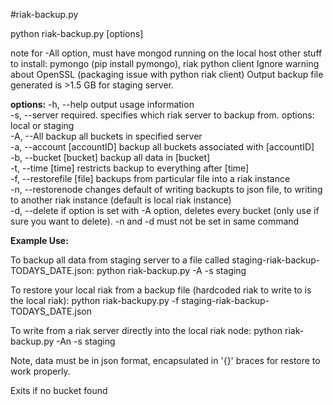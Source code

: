 #riak-backup.py

python riak-backup.py [options]

note for -All option, must have mongod running on the local host
other stuff to install: pymongo (pip install pymongo), riak python client
Ignore warning about OpenSSL (packaging issue with python riak client)
Output backup file generated is >1.5 GB for staging server.

**options:**
	-h, --help					output usage information  
	-s, --server				required. specifies which riak server to backup from. options: local or staging  
	-A, --All					backup all buckets in specified server  
	-a, --account [accountID]	backup all buckets associated with [accountID]  
	-b, --bucket [bucket]		backup all data in [bucket]  
	-t, --time [time]			restricts backup to everything after [time]  
	-f, --restorefile [file]	backups from particular file into a riak instance  
	-n, --restorenode			changes default of writing backupts to json file, to writing to another riak instance (default is local riak instance)  
	-d, --delete				if option is set with -A option, deletes every bucket (only use if sure you want to delete). -n and -d must not be set in same command  

**Example Use:**

To backup all data from staging server to a file called staging-riak-backup-TODAYS_DATE.json:
python riak-backup.py -A -s staging

To restore your local riak from a backup file (hardcoded riak to write to is the local riak):
python riak-backupy.py -f staging-riak-backup-TODAYS_DATE.json

To write from a riak server directly into the local riak node:
python riak-backup.py -An -s staging

Note, data must be in json format, encapsulated in '{}' braces for restore to work properly.

Exits if no bucket found